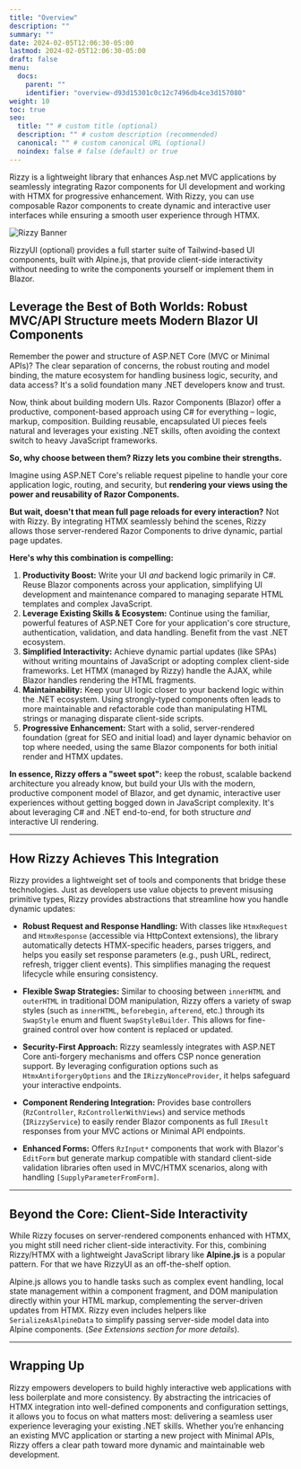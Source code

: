```yaml
---
title: "Overview"
description: ""
summary: ""
date: 2024-02-05T12:06:30-05:00
lastmod: 2024-02-05T12:06:30-05:00
draft: false
menu:
  docs:
    parent: ""
    identifier: "overview-d93d15301c0c12c7496db4ce3d157080"
weight: 10
toc: true
seo:
  title: "" # custom title (optional)
  description: "" # custom description (recommended)
  canonical: "" # custom canonical URL (optional)
  noindex: false # false (default) or true
---
```


Rizzy is a lightweight library that enhances Asp.net MVC applications by seamlessly integrating Razor components for UI development and working with HTMX for progressive enhancement. With Rizzy, you can use composable Razor components to create dynamic and interactive user interfaces while ensuring a smooth user experience through HTMX.

<img src="/images/rizzy-wide-banner.png" class="img-fluid" alt="Rizzy Banner">

RizzyUI (optional) provides a full starter suite of Tailwind-based UI components, built with Alpine.js, that provide client-side interactivity without needing to write the components yourself or implement them in Blazor.

<p> </p>

## Leverage the Best of Both Worlds: Robust MVC/API Structure meets Modern Blazor UI Components

Remember the power and structure of ASP.NET Core (MVC or Minimal APIs)? The clear separation of concerns, the robust routing and model binding, the mature ecosystem for handling business logic, security, and data access? It's a solid foundation many .NET developers know and trust.

Now, think about building modern UIs. Razor Components (Blazor) offer a productive, component-based approach using C# for everything – logic, markup, composition. Building reusable, encapsulated UI pieces feels natural and leverages your existing .NET skills, often avoiding the context switch to heavy JavaScript frameworks.

**So, why choose between them? Rizzy lets you combine their strengths.**

Imagine using ASP.NET Core's reliable request pipeline to handle your core application logic, routing, and security, but **rendering your views using the power and reusability of Razor Components.**

**But wait, doesn't that mean full page reloads for every interaction?** Not with Rizzy. By integrating HTMX seamlessly behind the scenes, Rizzy allows those server-rendered Razor Components to drive dynamic, partial page updates.

**Here's why this combination is compelling:**

1.  **Productivity Boost:** Write your UI *and* backend logic primarily in C#. Reuse Blazor components across your application, simplifying UI development and maintenance compared to managing separate HTML templates and complex JavaScript.
2.  **Leverage Existing Skills & Ecosystem:** Continue using the familiar, powerful features of ASP.NET Core for your application's core structure, authentication, validation, and data handling. Benefit from the vast .NET ecosystem.
3.  **Simplified Interactivity:** Achieve dynamic partial updates (like SPAs) without writing mountains of JavaScript or adopting complex client-side frameworks. Let HTMX (managed by Rizzy) handle the AJAX, while Blazor handles rendering the HTML fragments.
4.  **Maintainability:** Keep your UI logic closer to your backend logic within the .NET ecosystem. Using strongly-typed components often leads to more maintainable and refactorable code than manipulating HTML strings or managing disparate client-side scripts.
5.  **Progressive Enhancement:** Start with a solid, server-rendered foundation (great for SEO and initial load) and layer dynamic behavior on top where needed, using the same Blazor components for both initial render and HTMX updates.

**In essence, Rizzy offers a "sweet spot":** keep the robust, scalable backend architecture you already know, but build your UIs with the modern, productive component model of Blazor, and get dynamic, interactive user experiences without getting bogged down in JavaScript complexity. It's about leveraging C# and .NET end-to-end, for both structure *and* interactive UI rendering.

---

## How Rizzy Achieves This Integration

Rizzy provides a lightweight set of tools and components that bridge these technologies. Just as developers use value objects to prevent misusing primitive types, Rizzy provides abstractions that streamline how you handle dynamic updates:

-   **Robust Request and Response Handling:**
    With classes like `HtmxRequest` and `HtmxResponse` (accessible via HttpContext extensions), the library automatically detects HTMX-specific headers, parses triggers, and helps you easily set response parameters (e.g., push URL, redirect, refresh, trigger client events). This simplifies managing the request lifecycle while ensuring consistency.

-   **Flexible Swap Strategies:**
    Similar to choosing between `innerHTML` and `outerHTML` in traditional DOM manipulation, Rizzy offers a variety of swap styles (such as `innerHTML`, `beforebegin`, `afterend`, etc.) through its `SwapStyle` enum and fluent `SwapStyleBuilder`. This allows for fine-grained control over how content is replaced or updated.

-   **Security-First Approach:**
    Rizzy seamlessly integrates with ASP.NET Core anti-forgery mechanisms and offers CSP nonce generation support. By leveraging configuration options such as `HtmxAntiforgeryOptions` and the `IRizzyNonceProvider`, it helps safeguard your interactive endpoints.

-   **Component Rendering Integration:**
    Provides base controllers (`RzController`, `RzControllerWithViews`) and service methods (`IRizzyService`) to easily render Blazor components as full `IResult` responses from your MVC actions or Minimal API endpoints.

-   **Enhanced Forms:**
    Offers `RzInput*` components that work with Blazor's `EditForm` but generate markup compatible with standard client-side validation libraries often used in MVC/HTMX scenarios, along with handling `[SupplyParameterFromForm]`.

---

## Beyond the Core: Client-Side Interactivity

While Rizzy focuses on server-rendered components enhanced with HTMX, you might still need richer client-side interactivity. For this, combining Rizzy/HTMX with a lightweight JavaScript library like **Alpine.js** is a popular pattern.  For that we have RizzyUI as an off-the-shelf option.

Alpine.js allows you to handle tasks such as complex event handling, local state management within a component fragment, and DOM manipulation directly within your HTML markup, complementing the server-driven updates from HTMX. Rizzy even includes helpers like `SerializeAsAlpineData` to simplify passing server-side model data into Alpine components. (*See Extensions section for more details*).

---

## Wrapping Up

Rizzy empowers developers to build highly interactive web applications with less boilerplate and more consistency. By abstracting the intricacies of HTMX integration into well-defined components and configuration settings, it allows you to focus on what matters most: delivering a seamless user experience leveraging your existing .NET skills. Whether you’re enhancing an existing MVC application or starting a new project with Minimal APIs, Rizzy offers a clear path toward more dynamic and maintainable web development.
